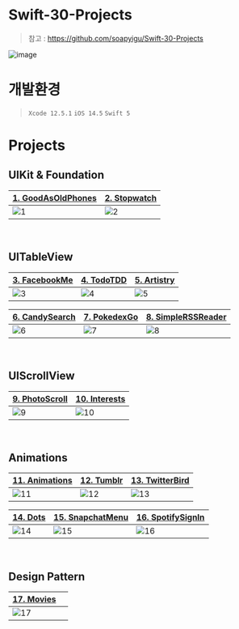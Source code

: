 # Swift-30-Projects
> 참고 : https://github.com/soapyigu/Swift-30-Projects

![image](https://github.com/soapyigu/Swift-30-Projects/blob/master/Swift30Projects.png)

# 개발환경
> `Xcode 12.5.1`  `iOS 14.5` `Swift 5`

# Projects
## UIKit & Foundation
|[1. GoodAsOldPhones](https://github.com/hhhan0315/Swift-30-Projects/tree/main/01_GoodAsOldPhones)|[2. Stopwatch](https://github.com/hhhan0315/Swift-30-Projects/tree/main/02_Stopwatch)|
|--|--|
|![1](https://github.com/hhhan0315/Swift-30-Projects/blob/main/01_GoodAsOldPhones/1.gif)|![2](https://github.com/hhhan0315/Swift-30-Projects/blob/main/02_Stopwatch/2.gif)|

<br>

## UITableView
|[3. FacebookMe](https://github.com/hhhan0315/Swift-30-Projects/tree/main/03_FacebookMe)|[4. TodoTDD](https://github.com/hhhan0315/Swift-30-Projects/tree/main/04_TodoTDD)|[5. Artistry](https://github.com/hhhan0315/Swift-30-Projects/tree/main/05_Artistry)|
|--|--|--|
|![3](https://github.com/hhhan0315/Swift-30-Projects/blob/main/03_FacebookMe/3.gif)|![4](https://github.com/hhhan0315/Swift-30-Projects/blob/main/04_TodoTDD/4.gif)|![5](https://github.com/hhhan0315/Swift-30-Projects/blob/main/05_Artistry/5.gif)|

|[6. CandySearch](https://github.com/hhhan0315/Swift-30-Projects/tree/main/06_CandySearch)|[7. PokedexGo](https://github.com/hhhan0315/Swift-30-Projects/tree/main/07_PokedexGo)|[8. SimpleRSSReader](https://github.com/hhhan0315/Swift-30-Projects/tree/main/08_SimpleRSSReader)|
|--|--|--|
|![6](https://github.com/hhhan0315/Swift-30-Projects/blob/main/06_CandySearch/6.gif)|![7](https://github.com/hhhan0315/Swift-30-Projects/blob/main/07_PokedexGo/스크린샷/스크린샷1.gif)|![8](https://github.com/hhhan0315/Swift-30-Projects/blob/main/08_SimpleRSSReader/8.gif)|

<br>

## UIScrollView
|[9. PhotoScroll](https://github.com/hhhan0315/Swift-30-Projects/tree/main/09_PhotoScroll)|[10. Interests](https://github.com/hhhan0315/Swift-30-Projects/tree/main/10_Interests)|
|--|--|
|![9](https://github.com/hhhan0315/Swift-30-Projects/blob/main/09_PhotoScroll/9.gif)|![10](https://github.com/hhhan0315/Swift-30-Projects/blob/main/10_Interests/10.gif)|

<br>

## Animations
|[11. Animations](https://github.com/hhhan0315/Swift-30-Projects/tree/main/11_Animations)|[12. Tumblr](https://github.com/hhhan0315/Swift-30-Projects/tree/main/12_Tumblr)|[13. TwitterBird](https://github.com/hhhan0315/Swift-30-Projects/tree/main/13_TwitterBird)|
|--|--|--|
|![11](https://github.com/hhhan0315/Swift-30-Projects/blob/main/11_Animations/11.gif)|![12](https://github.com/hhhan0315/Swift-30-Projects/blob/main/12_Tumblr/Simulator%20Screen%20Recording%20-%20iPhone%2011%20-%202021-12-17%20at%2020.10.45.gif)|![13](https://github.com/hhhan0315/Swift-30-Projects/blob/main/13_TwitterBird/13.gif)|

|[14. Dots](https://github.com/hhhan0315/Swift-30-Projects/tree/main/14_Dots)|[15. SnapchatMenu](https://github.com/hhhan0315/Swift-30-Projects/tree/main/15_SnapchatMenu)|[16. SpotifySignIn](https://github.com/hhhan0315/Swift-30-Projects/tree/main/16_SpotifySignIn)|
|--|--|--|
|![14](https://github.com/hhhan0315/Swift-30-Projects/blob/main/14_Dots/14.gif)|![15](https://github.com/hhhan0315/Swift-30-Projects/blob/main/15_SnapchatMenu/15.gif)|![16](https://github.com/hhhan0315/Swift-30-Projects/blob/main/16_SpotifySignIn/16.gif)|

<br>

## Design Pattern
|[17. Movies](https://github.com/hhhan0315/Swift-30-Projects/tree/main/17_Movies)||
|--|--|
|![17](https://github.com/hhhan0315/Swift-30-Projects/blob/main/17_Movies/17.gif)||
